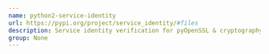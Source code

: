 ```yaml
---
name: python2-service-identity
url: https://pypi.org/project/service_identity/#files
description: Service identity verification for pyOpenSSL & cryptography.
group: None
---
```

